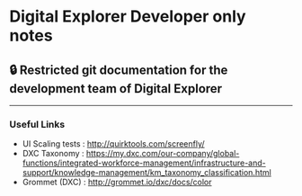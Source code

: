 # Digital Explorer Developer only notes

## :lock: Restricted git documentation for the development team of Digital Explorer




---

### Useful Links

- UI Scaling tests : http://quirktools.com/screenfly/
- DXC Taxonomy : https://my.dxc.com/our-company/global-functions/integrated-workforce-management/infrastructure-and-support/knowledge-management/km_taxonomy_classification.html
- Grommet (DXC) : http://grommet.io/dxc/docs/color 

